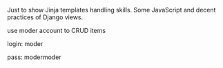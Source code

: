 Just to show Jinja templates handling skills. Some JavaScript and decent practices of Django views.



use moder account to CRUD items

login: moder

pass: modermoder
